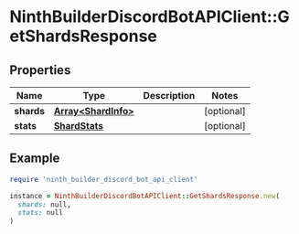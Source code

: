 # NinthBuilderDiscordBotAPIClient::GetShardsResponse

## Properties

| Name | Type | Description | Notes |
| ---- | ---- | ----------- | ----- |
| **shards** | [**Array&lt;ShardInfo&gt;**](ShardInfo.md) |  | [optional] |
| **stats** | [**ShardStats**](ShardStats.md) |  | [optional] |

## Example

```ruby
require 'ninth_builder_discord_bot_api_client'

instance = NinthBuilderDiscordBotAPIClient::GetShardsResponse.new(
  shards: null,
  stats: null
)
```

